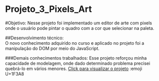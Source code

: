 # Projeto_3_Pixels_Art

#Objetivo: 
Nesse projeto foi implementado um editor de arte com pixels onde o usuário pode pintar o quadro com a cor que selecionar na paleta. 

##Desenvolvimento técnico:  
O novo conhecimento adquirido no curso e aplicado no projeto foi a manipulação do DOM por meio do JavaScript.

###Demais conhecimentos trabalhados: 
Esse projeto reforçou minha capacidade de modelagem, onde dado determinado problema precisei quebrá-lo em vários menores. 
[Click para visualizar o projeto](https://patrickbastosdeveloper.github.io/Projeto_3_Pixels_Art/) :emoji U+1F3A8	
